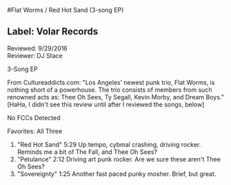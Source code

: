 #Flat Worms / Red Hot Sand (3-song EP)

## Label: Volar Records

Reviewed: 9/29/2016  
Reviewer: DJ Stace

3-Song EP

From Cultureaddicts.com: "Los Angeles’ newest punk trio, Flat Worms, is nothing short of a powerhouse. The trio consists of members from such renowned acts as: Thee Oh Sees, Ty Segall, Kevin Morby, and Dream Boys." [HaHa, I didn't see this review until after I reviewed the songs, below]

No FCCs Detected

Favorites: All Three

1. "Red Hot Sand" 5:29 Up tempo, cybmal crashing, driving rocker. Reminds me a bit of The Fall, and Thee Oh Sees?
2. "Petulance" 2:12 Driving art punk rocker. Are we sure these aren't Thee Oh Sees?
3.  "Sovereignty" 1:25 Another fast paced punky mosher. Brief, but great.